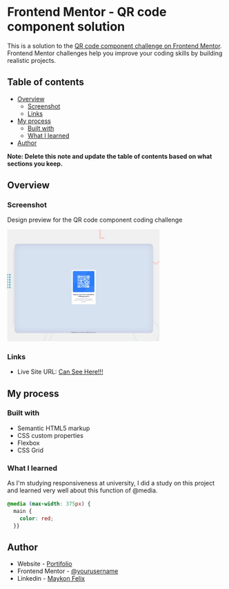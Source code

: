 # Frontend Mentor - QR code component solution

This is a solution to the [QR code component challenge on Frontend Mentor](https://www.frontendmentor.io/challenges/qr-code-component-iux_sIO_H). Frontend Mentor challenges help you improve your coding skills by building realistic projects. 

## Table of contents

- [Overview](#overview)
  - [Screenshot](#screenshot)
  - [Links](#links)
- [My process](#my-process)
  - [Built with](#built-with)
  - [What I learned](#what-i-learned)
- [Author](#author)

**Note: Delete this note and update the table of contents based on what sections you keep.**

## Overview

### Screenshot

<p>Design preview for the QR code component coding challenge</p>
<img src="./design/desktop-preview.jpg" width="70%" height="70%" >

### Links

- Live Site URL: [Can See Here!!!](https://frontend-mentor-beta-bay.vercel.app/)

## My process

### Built with

- Semantic HTML5 markup
- CSS custom properties
- Flexbox
- CSS Grid

### What I learned

As I'm studying responsiveness at university, I did a study on this project and learned very well about this function of @media.

```css
@media (max-width: 375px) { 
  main { 
    color: red;
  }}
```

## Author

- Website - [Portifolio](https://maykon.vercel.app/)
- Frontend Mentor - [@yourusername](https://www.frontendmentor.io/profile/yourusername)
- Linkedin - [Maykon Felix](https://www.linkedin.com/in/maykonfelixwebdeveloper/)
